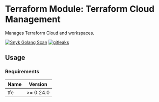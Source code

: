 # Terraform Module: Terraform Cloud Management

Manages Terraform Cloud and workspaces.

[![Snyk Golang Scan](https://github.com/mikesupertrampster-corp/terraform-module-tfe-management/actions/workflows/snyk.yml/badge.svg)](https://github.com/mikesupertrampster-corp/terraform-module-tfe-management/actions/workflows/snyk.yml) [![gitleaks](https://github.com/mikesupertrampster-corp/terraform-module-tfe-management/actions/workflows/gitleaks.yml/badge.svg)](https://github.com/mikesupertrampster-corp/terraform-module-tfe-management/actions/workflows/gitleaks.yml)

## Usage

### Requirements

| Name | Version |
|------|---------|
| tfe | >= 0.24.0 |

